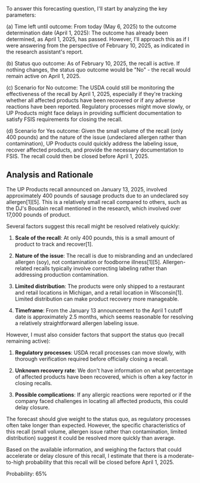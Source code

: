 To answer this forecasting question, I'll start by analyzing the key parameters:

(a) Time left until outcome: From today (May 6, 2025) to the outcome determination date (April 1, 2025): The outcome has already been determined, as April 1, 2025, has passed. However, I'll approach this as if I were answering from the perspective of February 10, 2025, as indicated in the research assistant's report.

(b) Status quo outcome: As of February 10, 2025, the recall is active. If nothing changes, the status quo outcome would be "No" - the recall would remain active on April 1, 2025.

(c) Scenario for No outcome: The USDA could still be monitoring the effectiveness of the recall by April 1, 2025, especially if they're tracking whether all affected products have been recovered or if any adverse reactions have been reported. Regulatory processes might move slowly, or UP Products might face delays in providing sufficient documentation to satisfy FSIS requirements for closing the recall.

(d) Scenario for Yes outcome: Given the small volume of the recall (only 400 pounds) and the nature of the issue (undeclared allergen rather than contamination), UP Products could quickly address the labeling issue, recover affected products, and provide the necessary documentation to FSIS. The recall could then be closed before April 1, 2025.

## Analysis and Rationale

The UP Products recall announced on January 13, 2025, involved approximately 400 pounds of sausage products due to an undeclared soy allergen[1][5]. This is a relatively small recall compared to others, such as the DJ's Boudain recall mentioned in the research, which involved over 17,000 pounds of product.

Several factors suggest this recall might be resolved relatively quickly:

1. **Scale of the recall**: At only 400 pounds, this is a small amount of product to track and recover[1].

2. **Nature of the issue**: The recall is due to misbranding and an undeclared allergen (soy), not contamination or foodborne illness[1][5]. Allergen-related recalls typically involve correcting labeling rather than addressing production contamination.

3. **Limited distribution**: The products were only shipped to a restaurant and retail locations in Michigan, and a retail location in Wisconsin[1]. Limited distribution can make product recovery more manageable.

4. **Timeframe**: From the January 13 announcement to the April 1 cutoff date is approximately 2.5 months, which seems reasonable for resolving a relatively straightforward allergen labeling issue.

However, I must also consider factors that support the status quo (recall remaining active):

1. **Regulatory processes**: USDA recall processes can move slowly, with thorough verification required before officially closing a recall.

2. **Unknown recovery rate**: We don't have information on what percentage of affected products have been recovered, which is often a key factor in closing recalls.

3. **Possible complications**: If any allergic reactions were reported or if the company faced challenges in locating all affected products, this could delay closure.

The forecast should give weight to the status quo, as regulatory processes often take longer than expected. However, the specific characteristics of this recall (small volume, allergen issue rather than contamination, limited distribution) suggest it could be resolved more quickly than average.

Based on the available information, and weighing the factors that could accelerate or delay closure of this recall, I estimate that there is a moderate-to-high probability that this recall will be closed before April 1, 2025.

Probability: 65%